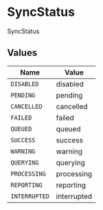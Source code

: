 # SyncStatus

SyncStatus


## Values

| Name          | Value         |
| ------------- | ------------- |
| `DISABLED`    | disabled      |
| `PENDING`     | pending       |
| `CANCELLED`   | cancelled     |
| `FAILED`      | failed        |
| `QUEUED`      | queued        |
| `SUCCESS`     | success       |
| `WARNING`     | warning       |
| `QUERYING`    | querying      |
| `PROCESSING`  | processing    |
| `REPORTING`   | reporting     |
| `INTERRUPTED` | interrupted   |
